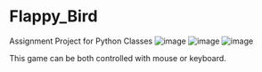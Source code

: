 # Flappy_Bird
Assignment Project for Python Classes
![image](https://github.com/reasonkc777/Flappy_Bird/assets/81420040/dbf94438-25ba-42e0-9fb4-3912125050d9)
![image](https://github.com/reasonkc777/Flappy_Bird/assets/81420040/8b6ac1a8-4a8a-4599-aad2-281097acf296)
![image](https://github.com/reasonkc777/Flappy_Bird/assets/81420040/b75ac4f5-6604-4650-8748-80d860f07eff)

This game can be both controlled with mouse or keyboard.
